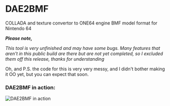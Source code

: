 # DAE2BMF
COLLADA and texture convertor to ONE64 engine BMF model format for Nintendo 64

***Please note,***

*This tool is very unfinished and may have some bugs.*
*Many features that aren't in this public build are there but are not yet completed, so I excluded them off this release, thanks for understanding*

Oh, and P.S. the code for this is very very messy, and I didn't bother making it OO yet, but you can expect that soon.

### DAE2BMF in action:

![DAE2BMF in action](https://i.imgur.com/gL0gYA4.png)
